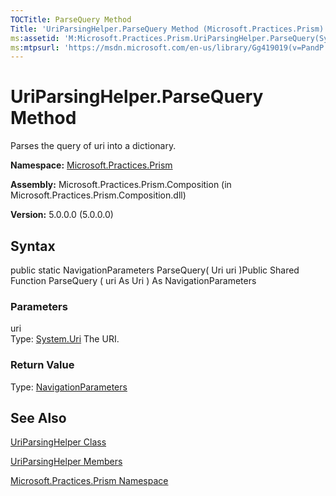 ```yaml
---
TOCTitle: ParseQuery Method
Title: 'UriParsingHelper.ParseQuery Method (Microsoft.Practices.Prism)'
ms:assetid: 'M:Microsoft.Practices.Prism.UriParsingHelper.ParseQuery(System.Uri)'
ms:mtpsurl: 'https://msdn.microsoft.com/en-us/library/Gg419019(v=PandP.50)'
---
```



# UriParsingHelper.ParseQuery Method

Parses the query of uri into a dictionary.

**Namespace:** [Microsoft.Practices.Prism](https://msdn.microsoft.com/library/microsoft.practices.prism)
**Assembly:** Microsoft.Practices.Prism.Composition (in Microsoft.Practices.Prism.Composition.dll)

**Version:** 5.0.0.0 (5.0.0.0)

## Syntax

public static NavigationParameters ParseQuery( Uri uri )Public Shared Function ParseQuery ( uri As Uri ) As NavigationParameters

### Parameters

uri  
Type: [System.Uri](http://msdn.microsoft.com/en-us/library/txt7706a)
The URI.

### Return Value

Type: [NavigationParameters](https://msdn.microsoft.com/library/microsoft.practices.prism.regions.navigationparameters)

## See Also

[UriParsingHelper Class](https://msdn.microsoft.com/library/microsoft.practices.prism.uriparsinghelper)

[UriParsingHelper Members](https://msdn.microsoft.com/allmembers.t:microsoft.practices.prism.uriparsinghelper)

[Microsoft.Practices.Prism Namespace](https://msdn.microsoft.com/library/microsoft.practices.prism)
